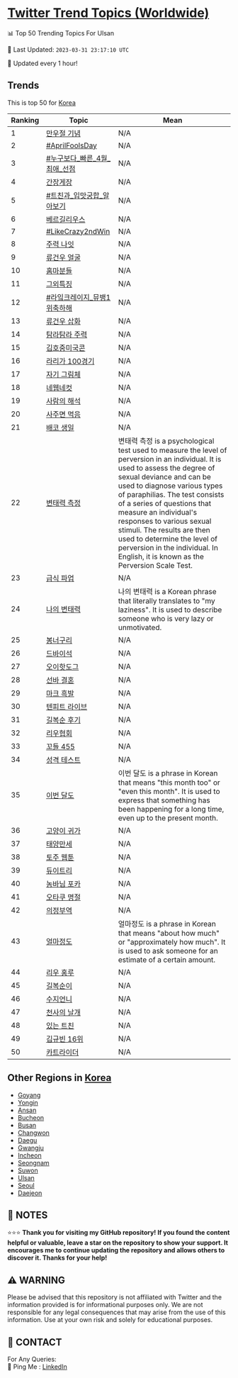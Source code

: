 [Twitter Trend Topics (Worldwide)](https://github.com/ErcinDedeoglu/Twitter-Trend-Topics)
==========


📊 Top 50 Trending Topics For Ulsan

📆 Last Updated: `2023-03-31 23:17:10 UTC`

🔧 Updated every 1 hour!


## Trends

This is top 50 for [Korea](</Korea>)

| Ranking | Topic | Mean |
| ------- | ------------ | ------------ |
| 1 | [만우절 기념](http://twitter.com/search?q=%eb%a7%8c%ec%9a%b0%ec%a0%88+%ea%b8%b0%eb%85%90) | N/A |
| 2 | [#AprilFoolsDay](http://twitter.com/search?q=%23AprilFoolsDay) | N/A |
| 3 | [#누구보다_빠른_4월_최애_선점](http://twitter.com/search?q=%23%eb%88%84%ea%b5%ac%eb%b3%b4%eb%8b%a4_%eb%b9%a0%eb%a5%b8_4%ec%9b%94_%ec%b5%9c%ec%95%a0_%ec%84%a0%ec%a0%90) | N/A |
| 4 | [간장게장](http://twitter.com/search?q=%ea%b0%84%ec%9e%a5%ea%b2%8c%ec%9e%a5) | N/A |
| 5 | [#트친과_입맛궁합_알아보기](http://twitter.com/search?q=%23%ed%8a%b8%ec%b9%9c%ea%b3%bc_%ec%9e%85%eb%a7%9b%ea%b6%81%ed%95%a9_%ec%95%8c%ec%95%84%eb%b3%b4%ea%b8%b0) | N/A |
| 6 | [베르길리우스](http://twitter.com/search?q=%eb%b2%a0%eb%a5%b4%ea%b8%b8%eb%a6%ac%ec%9a%b0%ec%8a%a4) | N/A |
| 7 | [#LikeCrazy2ndWin](http://twitter.com/search?q=%23LikeCrazy2ndWin) | N/A |
| 8 | [주력 나잇](http://twitter.com/search?q=%ec%a3%bc%eb%a0%a5+%eb%82%98%ec%9e%87) | N/A |
| 9 | [류건우 얼굴](http://twitter.com/search?q=%eb%a5%98%ea%b1%b4%ec%9a%b0+%ec%96%bc%ea%b5%b4) | N/A |
| 10 | [홈마분들](http://twitter.com/search?q=%ed%99%88%eb%a7%88%eb%b6%84%eb%93%a4) | N/A |
| 11 | [그외특징](http://twitter.com/search?q=%ea%b7%b8%ec%99%b8%ed%8a%b9%ec%a7%95) | N/A |
| 12 | [#라잌크레이지_뮤뱅1위축하해](http://twitter.com/search?q=%23%eb%9d%bc%ec%9e%8c%ed%81%ac%eb%a0%88%ec%9d%b4%ec%a7%80_%eb%ae%a4%eb%b1%851%ec%9c%84%ec%b6%95%ed%95%98%ed%95%b4) | N/A |
| 13 | [류건우 삽화](http://twitter.com/search?q=%eb%a5%98%ea%b1%b4%ec%9a%b0+%ec%82%bd%ed%99%94) | N/A |
| 14 | [탐라탐라 주력](http://twitter.com/search?q=%ed%83%90%eb%9d%bc%ed%83%90%eb%9d%bc+%ec%a3%bc%eb%a0%a5) | N/A |
| 15 | [김호중미국콘](http://twitter.com/search?q=%ea%b9%80%ed%98%b8%ec%a4%91%eb%af%b8%ea%b5%ad%ec%bd%98) | N/A |
| 16 | [라리가 100경기](http://twitter.com/search?q=%eb%9d%bc%eb%a6%ac%ea%b0%80+100%ea%b2%bd%ea%b8%b0) | N/A |
| 17 | [자기 그림체](http://twitter.com/search?q=%ec%9e%90%ea%b8%b0+%ea%b7%b8%eb%a6%bc%ec%b2%b4) | N/A |
| 18 | [네웹네컷](http://twitter.com/search?q=%eb%84%a4%ec%9b%b9%eb%84%a4%ec%bb%b7) | N/A |
| 19 | [사람의 해석](http://twitter.com/search?q=%ec%82%ac%eb%9e%8c%ec%9d%98+%ed%95%b4%ec%84%9d) | N/A |
| 20 | [사주면 먹음](http://twitter.com/search?q=%ec%82%ac%ec%a3%bc%eb%a9%b4+%eb%a8%b9%ec%9d%8c) | N/A |
| 21 | [배코 생일](http://twitter.com/search?q=%eb%b0%b0%ec%bd%94+%ec%83%9d%ec%9d%bc) | N/A |
| 22 | [변태력 측정](http://twitter.com/search?q=%eb%b3%80%ed%83%9c%eb%a0%a5+%ec%b8%a1%ec%a0%95) | 변태력 측정 is a psychological test used to measure the level of perversion in an individual. It is used to assess the degree of sexual deviance and can be used to diagnose various types of paraphilias. The test consists of a series of questions that measure an individual's responses to various sexual stimuli. The results are then used to determine the level of perversion in the individual. In English, it is known as the Perversion Scale Test. |
| 23 | [급식 파업](http://twitter.com/search?q=%ea%b8%89%ec%8b%9d+%ed%8c%8c%ec%97%85) | N/A |
| 24 | [나의 변태력](http://twitter.com/search?q=%eb%82%98%ec%9d%98+%eb%b3%80%ed%83%9c%eb%a0%a5) | 나의 변태력 is a Korean phrase that literally translates to "my laziness". It is used to describe someone who is very lazy or unmotivated. |
| 25 | [봉너구리](http://twitter.com/search?q=%eb%b4%89%eb%84%88%ea%b5%ac%eb%a6%ac) | N/A |
| 26 | [드바이석](http://twitter.com/search?q=%eb%93%9c%eb%b0%94%ec%9d%b4%ec%84%9d) | N/A |
| 27 | [오이핫도그](http://twitter.com/search?q=%ec%98%a4%ec%9d%b4%ed%95%ab%eb%8f%84%ea%b7%b8) | N/A |
| 28 | [선바 결혼](http://twitter.com/search?q=%ec%84%a0%eb%b0%94+%ea%b2%b0%ed%98%bc) | N/A |
| 29 | [마크 흑발](http://twitter.com/search?q=%eb%a7%88%ed%81%ac+%ed%9d%91%eb%b0%9c) | N/A |
| 30 | [텐피트 라이브](http://twitter.com/search?q=%ed%85%90%ed%94%bc%ed%8a%b8+%eb%9d%bc%ec%9d%b4%eb%b8%8c) | N/A |
| 31 | [길복순 후기](http://twitter.com/search?q=%ea%b8%b8%eb%b3%b5%ec%88%9c+%ed%9b%84%ea%b8%b0) | N/A |
| 32 | [리우협회](http://twitter.com/search?q=%eb%a6%ac%ec%9a%b0%ed%98%91%ed%9a%8c) | N/A |
| 33 | [꼬들 455](http://twitter.com/search?q=%ea%bc%ac%eb%93%a4+455) | N/A |
| 34 | [성격 테스트](http://twitter.com/search?q=%ec%84%b1%ea%b2%a9+%ed%85%8c%ec%8a%a4%ed%8a%b8) | N/A |
| 35 | [이번 달도](http://twitter.com/search?q=%ec%9d%b4%eb%b2%88+%eb%8b%ac%eb%8f%84) | 이번 달도 is a phrase in Korean that means "this month too" or "even this month". It is used to express that something has been happening for a long time, even up to the present month. |
| 36 | [고양이 귀가](http://twitter.com/search?q=%ea%b3%a0%ec%96%91%ec%9d%b4+%ea%b7%80%ea%b0%80) | N/A |
| 37 | [태양만세](http://twitter.com/search?q=%ed%83%9c%ec%96%91%eb%a7%8c%ec%84%b8) | N/A |
| 38 | [토주 웹툰](http://twitter.com/search?q=%ed%86%a0%ec%a3%bc+%ec%9b%b9%ed%88%b0) | N/A |
| 39 | [듀이트리](http://twitter.com/search?q=%eb%93%80%ec%9d%b4%ed%8a%b8%eb%a6%ac) | N/A |
| 40 | [농바님 포카](http://twitter.com/search?q=%eb%86%8d%eb%b0%94%eb%8b%98+%ed%8f%ac%ec%b9%b4) | N/A |
| 41 | [오타쿠 명절](http://twitter.com/search?q=%ec%98%a4%ed%83%80%ec%bf%a0+%eb%aa%85%ec%a0%88) | N/A |
| 42 | [의정부역](http://twitter.com/search?q=%ec%9d%98%ec%a0%95%eb%b6%80%ec%97%ad) | N/A |
| 43 | [얼마정도](http://twitter.com/search?q=%ec%96%bc%eb%a7%88%ec%a0%95%eb%8f%84) | 얼마정도 is a phrase in Korean that means "about how much" or "approximately how much". It is used to ask someone for an estimate of a certain amount. |
| 44 | [리우 홍루](http://twitter.com/search?q=%eb%a6%ac%ec%9a%b0+%ed%99%8d%eb%a3%a8) | N/A |
| 45 | [길복순이](http://twitter.com/search?q=%ea%b8%b8%eb%b3%b5%ec%88%9c%ec%9d%b4) | N/A |
| 46 | [수지언니](http://twitter.com/search?q=%ec%88%98%ec%a7%80%ec%96%b8%eb%8b%88) | N/A |
| 47 | [천사의 날개](http://twitter.com/search?q=%ec%b2%9c%ec%82%ac%ec%9d%98+%eb%82%a0%ea%b0%9c) | N/A |
| 48 | [있는 트친](http://twitter.com/search?q=%ec%9e%88%eb%8a%94+%ed%8a%b8%ec%b9%9c) | N/A |
| 49 | [김규빈 16위](http://twitter.com/search?q=%ea%b9%80%ea%b7%9c%eb%b9%88+16%ec%9c%84) | N/A |
| 50 | [카트라이더](http://twitter.com/search?q=%ec%b9%b4%ed%8a%b8%eb%9d%bc%ec%9d%b4%eb%8d%94) | N/A |



## Other Regions in [Korea](</Korea>)

* [Goyang](</Korea/Goyang.md>)
* [Yongin](</Korea/Yongin.md>)
* [Ansan](</Korea/Ansan.md>)
* [Bucheon](</Korea/Bucheon.md>)
* [Busan](</Korea/Busan.md>)
* [Changwon](</Korea/Changwon.md>)
* [Daegu](</Korea/Daegu.md>)
* [Gwangju](</Korea/Gwangju.md>)
* [Incheon](</Korea/Incheon.md>)
* [Seongnam](</Korea/Seongnam.md>)
* [Suwon](</Korea/Suwon.md>)
* [Ulsan](</Korea/Ulsan.md>)
* [Seoul](</Korea/Seoul.md>)
* [Daejeon](</Korea/Daejeon.md>)



## 📝 NOTES

⭐⭐⭐ **Thank you for visiting my GitHub repository! If you found the content helpful or valuable, leave a star on the repository to show your support. It encourages me to continue updating the repository and allows others to discover it. Thanks for your help!**


## ⚠️ WARNING

Please be advised that this repository is not affiliated with Twitter and the information provided is for informational purposes only. We are not responsible for any legal consequences that may arise from the use of this information. Use at your own risk and solely for educational purposes.


## 📨 CONTACT

 For Any Queries:  
            🏓 Ping Me : [LinkedIn](https://www.linkedin.com/in/ercindedeoglu/)
